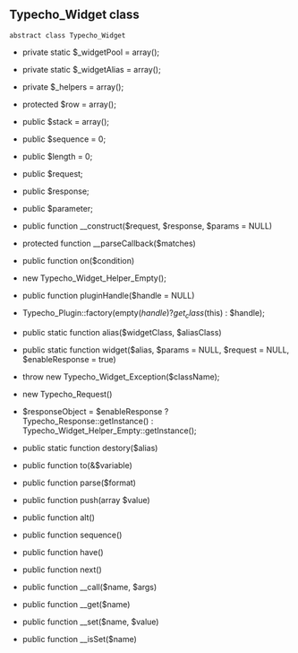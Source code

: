 ## Typecho_Widget class

	abstract class Typecho_Widget

* private static $_widgetPool = array();
* private static $_widgetAlias = array();
* private $_helpers = array();
* protected $row = array();
* public $stack = array();
* public $sequence = 0;
* public $length = 0;
* public $request;
* public $response;
* public $parameter;

* public function __construct($request, $response, $params = NULL)
* protected function __parseCallback($matches)
* public function on($condition)
* new Typecho_Widget_Helper_Empty();
* public function pluginHandle($handle = NULL)
* Typecho_Plugin::factory(empty($handle) ? get_class($this) : $handle);
* public static function alias($widgetClass, $aliasClass)
* public static function widget($alias, $params = NULL, $request = NULL, $enableResponse = true)
* throw new Typecho_Widget_Exception($className);
* new Typecho_Request()
*  $responseObject = $enableResponse ? Typecho_Response::getInstance()
            : Typecho_Widget_Helper_Empty::getInstance();
* public static function destory($alias)
* public function to(&$variable)
* public function parse($format)
* public function push(array $value)
* public function alt()
* public function sequence()
* public function have()
* public function next()
* public function __call($name, $args)
* public function __get($name)
* public function __set($name, $value)
* public function __isSet($name)
